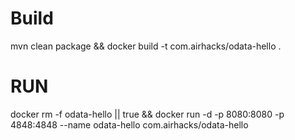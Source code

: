 # Build
mvn clean package && docker build -t com.airhacks/odata-hello .

# RUN

docker rm -f odata-hello || true && docker run -d -p 8080:8080 -p 4848:4848 --name odata-hello com.airhacks/odata-hello 